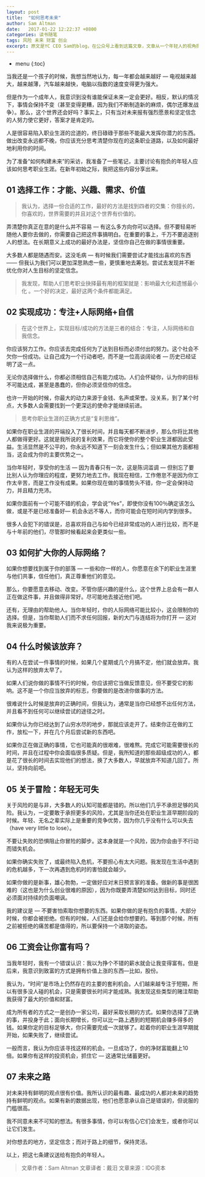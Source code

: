 ```yaml
---
layout: post
title:  "如何思考未来"
author: Sam Altman
date:   2017-01-22 12:22:37 +0800
categories: 读书随笔
tags: 风险 未来 财富 创业
excerpt: 原文是YC CEO Sam的blog，在公众号上看到这篇文章，文章从一个年轻人的视角探讨了如何去思考未来，非常受益。
---
```


* menu
{:toc}

当我还是一个孩子的时候，我想当然地认为，每一年都会越来越好 — 电视越来越大，越来越薄，汽车越来越快，电脑以指数的速度变得更为强大。

但是作为一个成年人，我意识到没有谁能保证未来一定会更好。相反，默认的情况下，事情会保持不变（甚至变得更糟，因为我们不断制造新的麻烦，偶尔还爆发战争）。那么，这个世界还会好吗？事实上，只有当对未来报有强烈愿景和坚定信念的人努力使它更好，答案才是肯定的。

人是很容易陷入职业生涯的岔道的，终日碌碌于那些不能最大发挥你潜力的东西。做出改变永远都不晚，你应该充分思考清楚你现在的这条职业道路，以及如何最好地利用你的时间。

为了准备“如何构建未来”的采访，我准备了一些笔记，主要讨论有抱负的年轻人应该如何思考职业生涯。在新年初始之际，我把这些内容分享出来。

## 01 选择工作：才能、兴趣、需求、价值

>我认为，选择一份合适的工作，最好的方法是找到四者的交集：你擅长的，你喜欢的，世界需要的并且对这个世界有价值的。

弄清楚你真正在意的是什么并不容易 — 有这么多方向你可以选择。但不要轻易听随他人要你去做的，你需要自己把这件事搞明白。在重要的事上，千万不要追逐别人的想法。在长期意义上成功的最好办法是，坚信你自己在做的事情很重要。

大多数人都是随遇而安。这没毛病 — 有时候我们需要尝试才能找出喜欢的东西 —— 但我认为我们可以更加深思熟虑一些，更慎重地去筹划。尝试去发现并不断优化你对人生目标的坚定信念。

>我发现，帮助人们思考职业抉择最有用的框架就是：影响最大化和遗憾最小化 。一个好的决定，最好这两个条件都能满足。

## 02 实现成功：专注+人际网络+自信

>在这个世界上，实现目标/成功的方法是三者的结合：专注，人际网络和自我信念。

你应该努力工作。你应该去完成任何为了达到目标而必须付出的努力。这个社会不欠你一份成功。让自己成为一个行动者吧，而不是一位高谈阔论者 — 历史已经证明了这一点。

无论你选择做什么，你都必须相信自己有能力成功。人们会怀疑你，认为你的目标不可能达成，甚至是愚蠢的，但你必须坚信你的信念。

也许一开始的时候，你最大的动力来源于金钱、名声或荣誉。没关系，到了某个时点，大多数人会需要找到一个更深远的使命才能继续前进。

>思考你职业生涯的正确方式是“复利思维”。

如果你在职业生涯的开端投入了很长时间，并且每天都不断进步，那么你将比其他人都做得更好。这就是我所说的复利效果，而它将使你的整个职业生涯都因此受益。生活显然是不公平的，你永远不知道下一刻会发生什么；但如果其他方面都相当，这会成为你的主要优势之一。

当你年轻时，享受你的生活 — 因为青春只有一次，这是陈词滥调 — 但别忘了要比别人认为你理应的程度，更努力地去工作。我现在相信，工作倦怠不是因为你工作太辛苦，而是工作没有成果。如果你现在做的事情势头不错，你一定会保持动力，并且精力充沛。

如果你面前有一个可能不错的机会，学会说“Yes”，即使你没有100％确定该怎么做，或是不是已经准备好— 机会永远不等人，而你可能会在短时间内学到很多。

很多人会犯下的错误是，总喜欢将自己与如今已经非常成功的人进行比较，而不是与十年前的他们，尽管那时候看起来会更类似一些。

## 03 如何扩大你的人际网络？

如果你想要找到属于你的部落 — 一些和你一样的人，你愿意在余下的职业生涯里与他们共事，信任他们，真正尊重他们的意见。

那么，你要愿意去移动、改变。不管你感兴趣的是什么，这个世界上总会有一群人正在做这件事，并且做得非常好。尽可能地去接近他们吧。

还有，无理由的帮助他人。当你年轻时，你的人际网络可能比较小，这会限制你的选择。但是，当你帮助人们而不求任何回报，新的大门与连结将为你打开 — 这对我来说极为重要。

## 04 什么时候该放弃？

有的人在尝试一件事情的时候，如果几个星期或几个月搞不定，他们就会放弃。我认为这样的放弃太早了。

如果人们说你做的事情不行的时候，你应该把它当做反馈意见，但不要受它的影响。这不是一个你应当放弃的标志，你要做的是改进你做事的方法。

很难说什么时候是放弃的正确时间，但我认为，通常是当你已经想不出任何方法，并且看不到任何可以继续尝试的途径之时。

如果你认为你已经达到了山穷水尽的地步，那就应该走开了。结束你正在做的工作，放松一下，并在几个月后尝试新的东西吧。

如果你正在做正确的事情，它也可能真的很艰难，很难熬。完成它可能需要很长的时间，并且在过程中你会面临很多质疑。但是，我所知道的那些超级成功的人，都是花了很长的时间去实现他们的想法，换了大多数人，早就放弃不知道几回了。所以，坚持向前吧。

## 05 关于冒险：年轻无可失

关于风险的是与非，大多数人的认知可能都是错的。所以他们几乎不承担足够的风险。我认为，一定要敢于承担更多的风险，尤其是当你还处在职业生涯早期阶段的时候。年轻、无名之辈实际上是重要的竞争优势，因为你几乎没有什么可以失去（have very little to lose）。

不要让失败的恐惧阻止你冒险的脚步。这本身就是一个风险，因为你会由于不行动而错失机会。

如果你确实失败了，或最终陷入危机，不要担心有太大问题。我发现在生活中遇到的危机越多，下一次再遇到危机时的害怕就会越少。

如果你做的是新事，雄心勃勃，一定做好应对末日预言家的准备。做新的事是很困难的（这也是为什么创业很难的原因），因为你既要弄清楚如何达到目标，同时还必须面对持续的负面嘲讽。

我的建议是 — 不要害怕索取你想要的东西。如果你做的是有抱负的事情，大部分时候，你都会被拒绝。但有的时候，人们还是会给你想要的。等到那个时候，所有之前被拒绝的痛苦都是值得的，所以要保持一个进取的姿态。

## 06 工资会让你富有吗？

当我年轻时，我有一个错误认识：我以为挣个不错的薪水就会让我变得富有。但是后来，我意识到致富的方式是拥有价值上涨的东西—比如，股份。

我认为，“时间”是市场上仍然存在的主要的套利机会。人们越来越专注于短期，所以有很多没人碰的机会，只是需要很长时间才能成熟。我发现这些类型的赌注帮助我获得了最大的价值和财富。

成为所有者的方式之一是创办一家公司，最好采取长期的方式。如果你选择了正确的事，并投身于此；面向长期增长，你可以比一路上遇到的短期机会赚多得多的钱。如果你定的目标足够大，你只需要完成一次就够了。趁着你的职业生涯早期就开始，如果失败了，继续尝试。

一般而言，我认为你应该寻找这样的机会。一旦成功了，你的净财富能翻上10倍。如果你有这样的投资机会，抓住它 — 这通常比储蓄更好。

## 07 未来之路

对未来持有鲜明的观点很有价值。我所认识的最有趣、最成功的人都对未来的趋势持有鲜明的观点。如果有新的数据出现，他们也愿意承认自己是错误的，但说服的门槛很高。

我不同意未来不可知的想法。有很多事情，你可以有信心它们会发生，或者你可以让它们发生。

对你想去的地方，坚定信念；而对于路上的细节，保持灵活。

以上，把这七条建议送给有抱负的年轻人。

>文章作者：Sam Altman
文章译者：戴汨
文章来源：IDG资本
